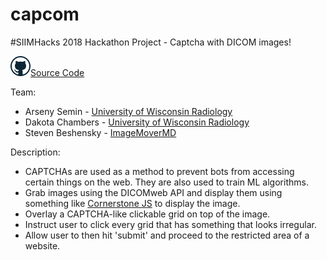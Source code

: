 # capcom
#SIIMHacks 2018 Hackathon Project - Captcha with DICOM images!

![](./img/github_logo.png)[Source Code](https://github.com/uw-radiology/capcom)

Team:
* Arseny Semin - [University of Wisconsin Radiology](https://radiology.wisc.edu)
* Dakota Chambers - [University of Wisconsin Radiology](https://radiology.wisc.edu)
* Steven Beshensky - [ImageMoverMD](https://www.imagemovermd.com/)

Description:

* CAPTCHAs are used as a method to prevent bots from accessing certain things on the web. They are also used to train ML algorithms.
* Grab images using the DICOMweb API and display them using something like [Cornerstone JS](https://github.com/cornerstonejs/cornerstone) to display the image.
* Overlay a CAPTCHA-like clickable grid on top of the image.
* Instruct user to click every grid that has something that looks irregular.
* Allow user to then hit 'submit' and proceed to the restricted area of a website.
